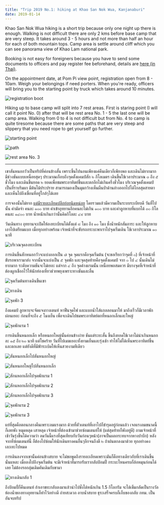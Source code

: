 ```yaml
---
title: "Trip 2019 No.1: hiking at Khao San Nok Wua, Kanjanaburi"
date: 2019-01-14
---
```

Khao San Nok Wua hiking is a short trip because only one night up there is enough. Walking is not difficult there are only 2 kms before base camp that are very steep. It takes around 3 - 5 hours and not more than half an hour for each of both mountain tops. Camp area is settle around cliff which you can see panorama view of Khao Lam national park.

Booking is not easy for foreigners because you have to send some documents to officers and pay register fee beforehand, details are [here (in Thai)](https://www.facebook.com/อุทยานแห่งชาติเขาแหลม-330864760360387/).

On the appointment date, at Pom Pi view point, registration open from 8 - 10am. Weigh your belongings if need porters. When you're ready, officers will bring you to the starting point by truck which takes around 10 minutes.

![registration boot](./2019010509110301.jpg)

Hiking up to base camp will split into 7 rest areas. First is staring point (I will call it point No. 0) after that will be rest area No. 1 - 5 the last one will be camp area. Walking from 0 to 4 is not difficult but from No. 4 to camp is quite tiresome because there are some paths that are very steep and slippery that you need rope to get yourself go further.

![starting point](./2019010509570807.jpg)

![path](./2019010510080809.jpg)

![rest area No. 3](./2019010511371017.jpg)

---

เขาสันหนอกวัวเป็นทริปที่ค่อนข้างสั้น เพราะขึ้นไปนอนเพียงแค่คืนเดียวก็เพียงพอ และเดินไม่ยากมาก มีช่วงชันแบบเหนื่อยสุดๆ ประมาณเกือบถึงจุดตั้งแคมป์สัก ๒ กิโลเมตร เดินขึ้นใช้เวลาประมาณ ๓ ถึง ๕ ชั่วโมง และเดินขึ้นยอด ๒ ยอดเพื่อชมพระอาทิตย์ขึ้นและตกอีกไม่เกินครึ่งชั่วโมง บริเวณจุดตั้งแคมป์เป็นที่ราบริมผา มีต้นไม้ประปราย สามารถมองเป็นมุมกว้างเห็นผืนป่าด้านล่างออกไปได้ไกลสุดสายตา และเห็นไปถึงเขื่อนที่อยู่ใกล้ๆได้เลย

การจองนั้นไม่ยาก [แต่มีรายละเอียดปลีกย่อยนิดหน่อย](https://www.facebook.com/อุทยานแห่งชาติเขาแหลม-330864760360387/) โดยรวมแล้วมีความเป็นระบบระเบียบดี วันที่ไปนั้น ค่ามัดจำ คนละ ๑๐๐ บาท ค่าเข้าอุทยานอีกคนละไม่เกิน ๑๐๐ บาท และค่าลูกหาบที่แบกได้ ๓๐ กิโล คนละ ๑๔๐๐ บาท น้ำหนักเกินกว่านั้นคิดกิโลละ ๔๙ บาท

วันเดินทาง อุทยานจะเปิดให้ลงทะเบียนได้ตั้งแต่ ๘ โมง ถึง ๑๐ โมง ชั่งน้ำหนักสัมภาระ และให้ลูกหาบเอาไปเตรียมแบก เมื่อทุกอย่างพร้อม เจ้าหน้าที่จะขับรถกระบะพาเราไปจุดเริ่มเดิน ใช้เวลาประมาณ ๑๐ นาที

![บริเวณจุดลงทะเบียน](./2019010509110301.jpg)

การเดินขึ้นสักหนอกวัวจะแบ่งออกเป็น ๗ จุด จุดแรกคือจุดเริ่มต้น (จะขอเรียกว่าจุดที่ ๐) ที่เจ้าหน้าที่ขับรถพาเรามาส่ง จากนั้นจะแบ่งเป็น ๕ จุดพัก และจุดสุดท้ายคือจุดตั้งแคมป์ จาก ๐ ไป ๔ นั้นเดินไม่ยากมาก ระดับความชันจะไม่เยอะ แต่จาก ๔ ถึง จุดค้างแรมนั้น เหนื่อยพอสมควร มีบางจุดที่เจ้าหน้าที่ต้องผูกเชือกไว้ให้นักท่องเที่ยวช่วยพยุงเพราะทางชันและลื่น

![จุดเริ่มต้นทางเดินขึ้นเขา](./2019010509570807.jpg)

![ทางเดิน](./2019010510080809.jpg)

![จุดพัก 3](./2019010511371017.jpg)

ถึงแคมป์ ลูกหาบจะจัดแจงกางเตนท์ หาฟืนจุดไฟ และแบกน้ำใส่แกลลอนมาให้ มาถึงเร็วก็มีเวลาพักผ่อนเยอะ ก่อนที่จะถึง ๕ โมงเย็น เพื่อจะเดินไปชมพระอาทิตย์ตกที่หนอกเล็กและใหญ่

![จุดพักแรม 1](./2019010518181809.jpg)

การเดินขึ้นหนอกเล็ก หรือหนอกใหญ่นั้นค่อนข้างง่าย ชันแต่ระยะสั้น ขึ้นถึงยอดใช้เวลาไม่น่าเกินหนอกละ ๑๕ ถึง ๒๐ นาที แต่โชคร้าย วันที่ไปเมฆเยอะทั้งยามเย็นและรุ่งเช้า ทำไห้ไม่ได้เห็นพระอาทิตย์ขึ้นและตกเลย แต่ยังดีที่มีฟ้าระเบิดให้เห็นสวยงามทีเดียว

![สันหนอกเล็กไปสันหนอกใหญ่](./2019010516533005.jpg)

![สันหนอกใหญ่ไปสันหนอกเล็ก](./2019010517094801.jpg)

![สักนหอกเล็กไปจุดพักแรม 1](./2019010517483402.jpg)

![สักนหอกเล็กไปจุดพักแรม 2](./2019010517514503.jpg)

![สักนหอกเล็กไปจุดพักแรม 3](./2019010517565307.jpg)

![จุดพักแรม 2](./2019010518200211.jpg)

![จุดพักแรม 3](./2019010518230714.jpg)

แย่ที่สุดคือตอนกลางคืนเพราะลมแรงมาก ด้วยที่ตัวเตนท์ที่เอาไปก็ชำรุดอยู่ก่อนแล้ว เจอแรงลมขนาดนี้ก็เลยพัง หมุดหลุด เสาหลุด เจ้าหน้าที่ต้องเข้ามาช่วยซ่อมเตนท์ให้ (แต่สุดท้ายก็พังอยู่ดี) ถามเจ้าหน้าที่เช้าวันรุ่งขึ้นได้ความว่า ลมวันนี้แรงที่สุดเทียบกับวันก่อนๆหน้า(อาจเป็นผลกระทบจากหางปาบึก) หลังจากที่ซ่อมเตนท์นี้ ก็ต้องไปซ่อมให้นักเดินทางคนอื่นๆอีกจนถึงตี ๒ ถ้าฝนตกลงมาด้วย ทุกอย่างคงเละเทะไปหมด

การเดินลงจากเขานั้นค่อนข้างสบาย จะไม่ขอพูดถึงรายละเอียดเพราะมันก็คือทางเดียวกับที่เราเดินขึ้นนั่นแหละ เมื่อลงไปถึงจุดเริ่มต้น จะมีเจ้าหน้าที่มารอรับเรากลับป้อมปี่ กระบะไหนครบก็ล้อหมุนก่อนได้เลย ไม่ต้องรอกลุ่มเดิมคันเดิมกับขามา

![ทางเดินกลับ 1](./2019010608470406.jpg)

ถึงป้อมปี่ก็คืนเตนท์ ถ้าเอาขยะกลับลงมาแล้วนำไปชั่งได้หนักเกิน 1.5 กิโลกรัม จะได้เข็มกลัดเป็นรางวัล ห้องน้ำของทางอุทยานก็ทำไว้อย่างดี ถ่ายสะดวก อาบน้ำสบาย ธุระเสร็จครบก็เก็บของกลับ กทม. เป็นอันจบทริป
